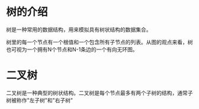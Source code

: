 # 树的介绍

树是一种常用的数据结构，用来模拟具有树状结构的数据集合。

树里的每一个节点有一个根值和一个包含所有子节点的列表。从图的观点来看，树也可视为一个拥有N个节点和N-1条边的一个有向无环图。

# 二叉树

二叉树是一种典型的树状结构。二叉树是每个节点最多有两个子树的结构，通常子树被称作"左子树"和"右子树"